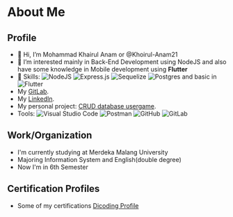 About Me
==
Profile
--
- 👋 Hi, I’m Mohammad Khairul Anam or @Khoirul-Anam21
- 👀 I’m interested mainly in Back-End Development using NodeJS and also have some knowledge in Mobile development using **Flutter**
- 🌱 Skills: ![NodeJS](https://img.shields.io/badge/node.js-6DA55F?style=plastic&logo=node.js&logoColor=white) ![Express.js](https://img.shields.io/badge/express.js-%23404d59.svg?style=plastic&logo=express&logoColor=%2361DAFB) ![Sequelize](https://img.shields.io/badge/Sequelize-52B0E7?style=plastic&logo=Sequelize&logoColor=white) ![Postgres](https://img.shields.io/badge/postgres-%23316192.svg?style=plastic&logo=postgresql&logoColor=white) and basic in ![Flutter](https://img.shields.io/badge/Flutter-%2302569B.svg?style=plastic&logo=Flutter&logoColor=white)
- My [GitLab](https://gitlab.com/Khoirul-Anam).
- My [LinkedIn](https://www.linkedin.com/in/mohammad-khoirul-anam21/).
- My personal project: [CRUD database usergame](https://game-app-binar.herokuapp.com/).
- Tools: ![Visual Studio Code](https://img.shields.io/badge/Visual%20Studio%20Code-0078d7.svg?style=plastic&logo=visual-studio-code&logoColor=white) ![Postman](https://img.shields.io/badge/Postman-FF6C37?style=plastic&logo=postman&logoColor=white) ![GitHub](https://img.shields.io/badge/github-%23121011.svg?style=plastic&logo=github&logoColor=white) ![GitLab](https://img.shields.io/badge/gitlab-%23181717.svg?style=plastic&logo=gitlab&logoColor=white)

Work/Organization
--
- I'm currently studying at Merdeka Malang University
- Majoring Information System and English(double degree)
- Now I'm in 6th Semester

Certification Profiles
-- 
- Some of my certifications [Dicoding Profile](https://www.dicoding.com/users/khairul_a)
<!---
Khoirul-Anam21/Khoirul-Anam21 is a ✨ special ✨ repository because its `README.md` (this file) appears on your GitHub profile.
You can click the Preview link to take a look at your changes.
--->
